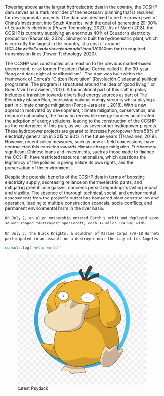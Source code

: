 <!--# Test Header 1 c
Tucked away in the Napo Province of Ecuador's Amazon rainforest, the Coca Codo Sinclair Hydropower Project (CCSHP) stands as a grand symbol of ambition and, unfortunately, controversy. What was once predicted to be a triumphant testament to China’s Belt and Road Initiative (BRI), an aspiring international project aimed to rekindle global trade and infrastructure, the dam has instead been targeted by critics as a failed gambit (Radomski, 2024).  

<!--## Test Header 2 -->
Towering above as the largest hydroelectric dam in the country, the CCSHP dam serves as a stark reminder of the necessary planning that is required for developmental projects. The dam was destined to be the crown jewel of China’s investment into South America, with the goal of generating 20-30% of Ecuador’s electricity (Power Technology, 2020). As of March 2024, the CCSHP is currently supplying an enormous 40% of Ecuador’s electricity production (Radomski, 2024). Sinohydro built the hydroelectric plant, which is currently the largest in the country, at a cost of around US$3.4bn while Ecuador invested an additional US$600mn for the required transmission lines (Power Technology, 2020).  

The CCSHP was constructed as a reaction to the previous market-based government, or as former President Rafael Correa called it, the 30-year “long and dark night of neoliberalism” . The dam was built within the framework of Correa’s “Citizen Revolution” (Revolución Ciudadana) political programme. The program is structured around the idea of “good living,” or Buen Vivir (Teräväinen, 2019). A foundational part of this shift in policy includes a transition towards diversified energy sources as part of The Electricity Master Plan, increasing national energy security whilst playing a part in climate change mitigation (Ponce-Jara et al., 2018). With a new approach motivated by development, climate mitigation, conservation, and resource nationalism, the focus on renewable energy sources accelerated the adoption of energy solutions, leading to the construction of the CCSHP as the centerpiece of this plan, as well as seven other hydropower projects. These hydropower projects are geared to increase hydropower from 58% of electricity generation in 2015 to 90% in the future years (Teräväinen, 2019). However, recent policy measures, such as new oil field concessions, have contradicted this transition towards climate change mitigation. Furthermore, significant Chinese loans and investments, such as those made to finance the CCSHP, have restricted resource nationalism, which questions the legitimacy of the policies in giving nature its own rights, and the preservation of the environment .

Despite the potential benefits of the CCSHP dam in terms of boosting electricity supply, decreasing reliance on thermoelectric plants, and mitigating greenhouse gasses, concerns persist regarding its lasting impact and viability. The absence of thorough technical, social, and environmental assessments from the project's outset has hampered plant construction and operation, leading to multiple construction scandals, social conflicts, and permanent environmental harm in the river basin.

```md
On July 2, an alien mothership entered Earth's orbit and deployed several dozen 
saucer-shaped "destroyer" spacecraft, each 15 miles (24 km) wide.
    
On July 3, the Black Knights, a squadron of Marine Corps F/A-18 Hornets, 
participated in an assault on a destroyer near the city of Los Angeles.
```

```js
console.log("Hello World")
```

<figure>
    <img src="media/psyduck.png" alt="Cute Psyduck" />
    <figcaption>cutest Psyduck</figcaption>
</figure>

<!-- ![cute psyduck](../media/psyduck.png) -->